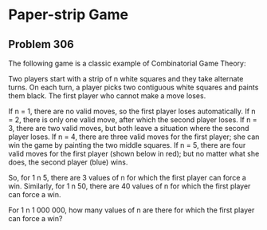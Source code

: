 #  Paper-strip Game
## Problem 306


The following game is a classic example of Combinatorial Game Theory:

Two players start with a strip of n white squares and they take alternate turns.
On each turn, a player picks two contiguous white squares and paints them black.
The first player who cannot make a move loses.

If n = 1, there are no valid moves, so the first player loses automatically.
If n = 2, there is only one valid move, after which the second player loses.
If n = 3, there are two valid moves, but both leave a situation where the second player loses.
If n = 4, there are three valid moves for the first player; she can win the game by painting the two middle squares.
If n = 5, there are four valid moves for the first player (shown below in red); but no matter what she does, the second player (blue) wins.



So, for 1 n  5, there are 3 values of n for which the first player can force a win.
Similarly, for 1 n  50, there are 40 values of n for which the first player can force a win.

For 1 n  1 000 000, how many values of n are there for which the first player can force a win?


